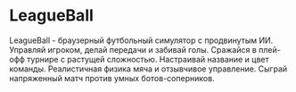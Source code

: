 # LeagueBall
LeagueBall - браузерный футбольный симулятор с продвинутым ИИ. Управляй игроком, делай передачи и забивай голы. Сражайся в плей-офф турнире с растущей сложностью. Настраивай название и цвет команды. Реалистичная физика мяча и отзывчивое управление. Сыграй напряженный матч против умных ботов-соперников.

